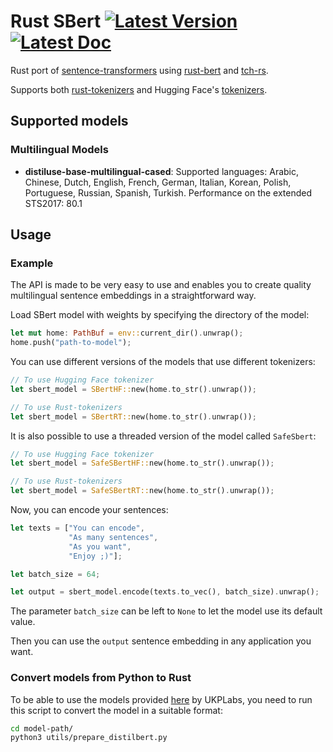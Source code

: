 # Rust SBert [![Latest Version]][crates.io] [![Latest Doc]][docs.rs]

[Latest Version]: https://img.shields.io/crates/v/sbert.svg
[crates.io]: https://crates.io/crates/sbert
[Latest Doc]: https://docs.rs/sbert/badge.svg
[docs.rs]: https://docs.rs/sbert

Rust port of [sentence-transformers](https://github.com/UKPLab/sentence-transformers) using [rust-bert](https://github.com/guillaume-be/rust-bert) and [tch-rs](https://github.com/LaurentMazare/tch-rs).

Supports both [rust-tokenizers](https://github.com/guillaume-be/rust-tokenizers) and Hugging Face's [tokenizers](https://github.com/huggingface/tokenizers/tree/master/tokenizers).

## Supported models

### Multilingual Models

- **distiluse-base-multilingual-cased**: Supported languages: Arabic, Chinese, Dutch, English, French, German,  Italian, Korean, Polish, Portuguese, Russian, Spanish, Turkish. Performance on the extended STS2017: 80.1

## Usage

### Example

The API is made to be very easy to use and enables you to create quality multilingual sentence embeddings in a straightforward way.

Load SBert model with weights by specifying the directory of the model:

```Rust
let mut home: PathBuf = env::current_dir().unwrap();
home.push("path-to-model");
```

You can use different versions of the models that use different tokenizers:

```Rust
// To use Hugging Face tokenizer
let sbert_model = SBertHF::new(home.to_str().unwrap());

// To use Rust-tokenizers
let sbert_model = SBertRT::new(home.to_str().unwrap());
```

It is also possible to use a threaded version of the model called `SafeSbert`:

```Rust
// To use Hugging Face tokenizer
let sbert_model = SafeSBertHF::new(home.to_str().unwrap());

// To use Rust-tokenizers
let sbert_model = SafeSBertRT::new(home.to_str().unwrap());
```

Now, you can encode your sentences:

```Rust
let texts = ["You can encode",
             "As many sentences",
             "As you want",
             "Enjoy ;)"];

let batch_size = 64;

let output = sbert_model.encode(texts.to_vec(), batch_size).unwrap();
```

The parameter `batch_size` can be left to `None` to let the model use its default value.

Then you can use the `output` sentence embedding in any application you want. 

### Convert models from Python to Rust

To be able to use the models provided [here](https://public.ukp.informatik.tu-darmstadt.de/reimers/sentence-transformers/v0.2/) by UKPLabs, you need to run this script to convert the model in a suitable format:

```Bash
cd model-path/
python3 utils/prepare_distilbert.py
```
